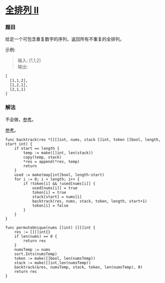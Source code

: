 # [全排列 II](https://leetcode-cn.com/problems/permutations-ii/)

### 题目
给定一个可包含重复数字的序列，返回所有不重复的全排列。

示例:

>输入: [1,1,2]  
输出:  

```
[
  [1,1,2],
  [1,2,1],
  [2,1,1]
]
```
### 解法

不会做，[参考](https://leetcode-cn.com/problems/permutations-ii/solution/hui-su-suan-fa-python-dai-ma-java-dai-ma-by-liwe-2/)。

[参考](https://github.com/aQuaYi/LeetCode-in-Go/blob/master/Algorithms/0047.permutations-ii/permutations-ii.go)。

```
func backtrack(res *[][]int, nums, stack []int, token []bool, length, start int) {
	if start == length {
		temp := make([]int, len(stack))
		copy(temp, stack)
		*res = append(*res, temp)
		return
	}
	used := make(map[int]bool, length-start)
	for i := 0; i < length; i++ {
		if !token[i] && !used[nums[i]] {
			used[nums[i]] = true
			token[i] = true
			stack[start] = nums[i]
			backtrack(res, nums, stack, token, length, start+1)
			token[i] = false
		}
	}
}

func permuteUnique(nums []int) [][]int {
	res := [][]int{}
	if len(nums) == 0 {
		return res
	}
	numsTemp := nums
	sort.Ints(numsTemp)
	token := make([]bool, len(numsTemp))
	stack := make([]int,len(numsTemp))
	backtrack(&res, numsTemp, stack, token, len(numsTemp), 0)
	return res
}
```
